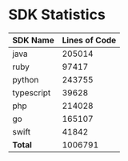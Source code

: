 # SDK Statistics

| SDK Name | Lines of Code |
| -------- | ------------- |
| java | 205014 |
| ruby | 97417 |
| python | 243755 |
| typescript | 39628 |
| php | 214028 |
| go | 165107 |
| swift | 41842 |
| **Total** | 1006791 |
